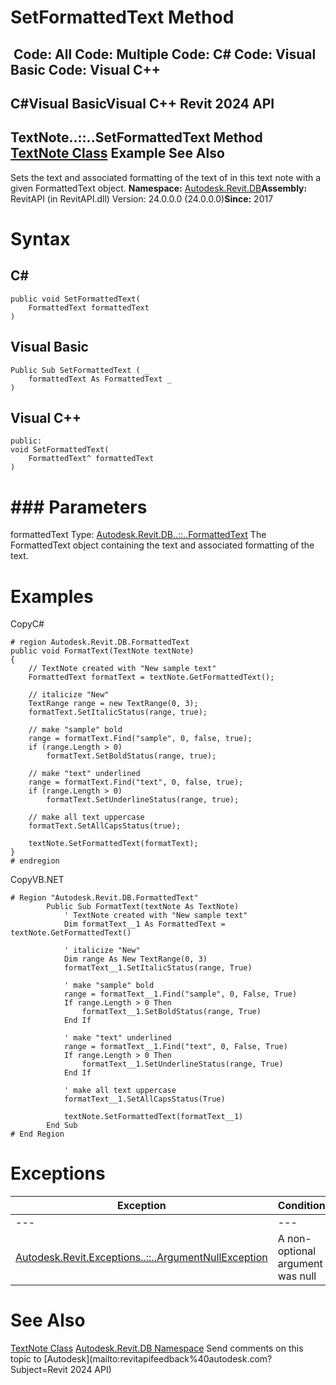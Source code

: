 # SetFormattedText Method

﻿
 Code: All Code: Multiple Code: C# Code: Visual Basic Code: Visual C++   
---  
C#Visual BasicVisual C++
Revit 2024 API  
---  
TextNote..::..SetFormattedText Method   
[TextNote Class](ecc1ce1c-d754-96d0-35db-ca2d1d84c57c.md "TextNote Class") Example See Also  
---  
Sets the text and associated formatting of the text of in this text note with a given FormattedText object. 
**Namespace:** [Autodesk.Revit.DB](87546ba7-461b-c646-cbb1-2cb8f5bff8b2.md "Autodesk.Revit.DB Namespace")**Assembly:** RevitAPI (in RevitAPI.dll) Version: 24.0.0.0 (24.0.0.0)**Since:** 2017 
# Syntax
C#  
---  
```text
public void SetFormattedText(
	FormattedText formattedText
)
```
  
Visual Basic  
---  
```text
Public Sub SetFormattedText ( _
	formattedText As FormattedText _
)
```
  
Visual C++  
---  
```text
public:
void SetFormattedText(
	FormattedText^ formattedText
)
```
  
# ### Parameters
formattedText
    Type: [Autodesk.Revit.DB..::..FormattedText](79a92343-2342-8325-1b51-f12c4fb05481.md "FormattedText Class") The FormattedText object containing the text and associated formatting of the text. 
# Examples
CopyC#
```text
# region Autodesk.Revit.DB.FormattedText
public void FormatText(TextNote textNote)
{
    // TextNote created with "New sample text"
    FormattedText formatText = textNote.GetFormattedText();

    // italicize "New"
    TextRange range = new TextRange(0, 3);
    formatText.SetItalicStatus(range, true);

    // make "sample" bold
    range = formatText.Find("sample", 0, false, true);
    if (range.Length > 0)
        formatText.SetBoldStatus(range, true);

    // make "text" underlined
    range = formatText.Find("text", 0, false, true);
    if (range.Length > 0)
        formatText.SetUnderlineStatus(range, true);

    // make all text uppercase
    formatText.SetAllCapsStatus(true);

    textNote.SetFormattedText(formatText);
}
# endregion
```

CopyVB.NET
```text
# Region "Autodesk.Revit.DB.FormattedText"
        Public Sub FormatText(textNote As TextNote)
            ' TextNote created with "New sample text"
            Dim formatText__1 As FormattedText = textNote.GetFormattedText()

            ' italicize "New"
            Dim range As New TextRange(0, 3)
            formatText__1.SetItalicStatus(range, True)

            ' make "sample" bold
            range = formatText__1.Find("sample", 0, False, True)
            If range.Length > 0 Then
                formatText__1.SetBoldStatus(range, True)
            End If

            ' make "text" underlined
            range = formatText__1.Find("text", 0, False, True)
            If range.Length > 0 Then
                formatText__1.SetUnderlineStatus(range, True)
            End If

            ' make all text uppercase
            formatText__1.SetAllCapsStatus(True)

            textNote.SetFormattedText(formatText__1)
        End Sub
# End Region
```

# Exceptions
| Exception | Condition |
| --- | --- |
| --- | --- |
| [Autodesk.Revit.Exceptions..::..ArgumentNullException](631e1424-60f4-929b-4e52-dda9dcd26316.md "ArgumentNullException Class") | A non-optional argument was null |

# See Also
[TextNote Class](ecc1ce1c-d754-96d0-35db-ca2d1d84c57c.md "TextNote Class")
[Autodesk.Revit.DB Namespace](87546ba7-461b-c646-cbb1-2cb8f5bff8b2.md "Autodesk.Revit.DB Namespace")
Send comments on this topic to [Autodesk](mailto:revitapifeedback%40autodesk.com?Subject=Revit 2024 API)